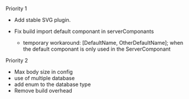 Priority 1

- Add stable SVG plugin.

- Fix build import default componant in serverComponants
  - temporary workaround: [DefaultName, OtherDefaultName]; when the default componant is only used in the ServerComponant

Priority 2

- Max body size in config
- use of multiple database
- add enum to the database type
- Remove build overhead
